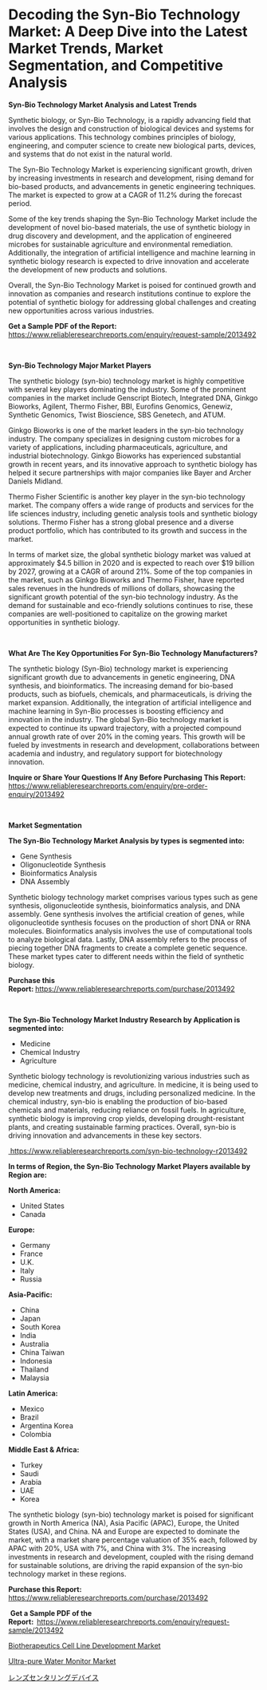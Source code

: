 <p><h1>Decoding the Syn-Bio Technology Market: A Deep Dive into the Latest Market Trends, Market Segmentation, and Competitive Analysis</h1></p><p><strong>Syn-Bio Technology Market Analysis and Latest Trends</strong></p>
<p><p>Synthetic biology, or Syn-Bio Technology, is a rapidly advancing field that involves the design and construction of biological devices and systems for various applications. This technology combines principles of biology, engineering, and computer science to create new biological parts, devices, and systems that do not exist in the natural world.</p><p>The Syn-Bio Technology Market is experiencing significant growth, driven by increasing investments in research and development, rising demand for bio-based products, and advancements in genetic engineering techniques. The market is expected to grow at a CAGR of 11.2% during the forecast period.</p><p>Some of the key trends shaping the Syn-Bio Technology Market include the development of novel bio-based materials, the use of synthetic biology in drug discovery and development, and the application of engineered microbes for sustainable agriculture and environmental remediation. Additionally, the integration of artificial intelligence and machine learning in synthetic biology research is expected to drive innovation and accelerate the development of new products and solutions.</p><p>Overall, the Syn-Bio Technology Market is poised for continued growth and innovation as companies and research institutions continue to explore the potential of synthetic biology for addressing global challenges and creating new opportunities across various industries.</p></p>
<p><strong>Get a Sample PDF of the Report:&nbsp;</strong> <a href="https://www.reliableresearchreports.com/enquiry/request-sample/2013492">https://www.reliableresearchreports.com/enquiry/request-sample/2013492</a></p>
<p>&nbsp;</p>
<p><strong>Syn-Bio Technology Major Market Players</strong></p>
<p><p>The synthetic biology (syn-bio) technology market is highly competitive with several key players dominating the industry. Some of the prominent companies in the market include Genscript Biotech, Integrated DNA, Ginkgo Bioworks, Agilent, Thermo Fisher, BBI, Eurofins Genomics, Genewiz, Synthetic Genomics, Twist Bioscience, SBS Genetech, and ATUM.</p><p>Ginkgo Bioworks is one of the market leaders in the syn-bio technology industry. The company specializes in designing custom microbes for a variety of applications, including pharmaceuticals, agriculture, and industrial biotechnology. Ginkgo Bioworks has experienced substantial growth in recent years, and its innovative approach to synthetic biology has helped it secure partnerships with major companies like Bayer and Archer Daniels Midland.</p><p>Thermo Fisher Scientific is another key player in the syn-bio technology market. The company offers a wide range of products and services for the life sciences industry, including genetic analysis tools and synthetic biology solutions. Thermo Fisher has a strong global presence and a diverse product portfolio, which has contributed to its growth and success in the market.</p><p>In terms of market size, the global synthetic biology market was valued at approximately $4.5 billion in 2020 and is expected to reach over $19 billion by 2027, growing at a CAGR of around 21%. Some of the top companies in the market, such as Ginkgo Bioworks and Thermo Fisher, have reported sales revenues in the hundreds of millions of dollars, showcasing the significant growth potential of the syn-bio technology industry. As the demand for sustainable and eco-friendly solutions continues to rise, these companies are well-positioned to capitalize on the growing market opportunities in synthetic biology.</p></p>
<p>&nbsp;</p>
<p><strong>What Are The Key Opportunities For Syn-Bio Technology Manufacturers?</strong></p>
<p><p>The synthetic biology (Syn-Bio) technology market is experiencing significant growth due to advancements in genetic engineering, DNA synthesis, and bioinformatics. The increasing demand for bio-based products, such as biofuels, chemicals, and pharmaceuticals, is driving the market expansion. Additionally, the integration of artificial intelligence and machine learning in Syn-Bio processes is boosting efficiency and innovation in the industry. The global Syn-Bio technology market is expected to continue its upward trajectory, with a projected compound annual growth rate of over 20% in the coming years. This growth will be fueled by investments in research and development, collaborations between academia and industry, and regulatory support for biotechnology innovation.</p></p>
<p><strong>Inquire or Share Your Questions If Any Before Purchasing This Report:</strong> <a href="https://www.reliableresearchreports.com/enquiry/pre-order-enquiry/2013492">https://www.reliableresearchreports.com/enquiry/pre-order-enquiry/2013492</a></p>
<p>&nbsp;</p>
<p><strong>Market Segmentation</strong></p>
<p><strong>The Syn-Bio Technology Market Analysis by types is segmented into:</strong></p>
<p><ul><li>Gene Synthesis</li><li>Oligonucleotide Synthesis</li><li>Bioinformatics Analysis</li><li>DNA Assembly</li></ul></p>
<p><p>Synthetic biology technology market comprises various types such as gene synthesis, oligonucleotide synthesis, bioinformatics analysis, and DNA assembly. Gene synthesis involves the artificial creation of genes, while oligonucleotide synthesis focuses on the production of short DNA or RNA molecules. Bioinformatics analysis involves the use of computational tools to analyze biological data. Lastly, DNA assembly refers to the process of piecing together DNA fragments to create a complete genetic sequence. These market types cater to different needs within the field of synthetic biology.</p></p>
<p><strong>Purchase this Report:&nbsp;</strong><a href="https://www.reliableresearchreports.com/purchase/2013492">https://www.reliableresearchreports.com/purchase/2013492</a></p>
<p>&nbsp;</p>
<p><strong>The Syn-Bio Technology Market Industry Research by Application is segmented into:</strong></p>
<p><ul><li>Medicine</li><li>Chemical Industry</li><li>Agriculture</li></ul></p>
<p><p>Synthetic biology technology is revolutionizing various industries such as medicine, chemical industry, and agriculture. In medicine, it is being used to develop new treatments and drugs, including personalized medicine. In the chemical industry, syn-bio is enabling the production of bio-based chemicals and materials, reducing reliance on fossil fuels. In agriculture, synthetic biology is improving crop yields, developing drought-resistant plants, and creating sustainable farming practices. Overall, syn-bio is driving innovation and advancements in these key sectors.</p></p>
<p><a href="https://www.reliableresearchreports.com/syn-bio-technology-r2013492">&nbsp;https://www.reliableresearchreports.com/syn-bio-technology-r2013492</a></p>
<p><strong>In terms of Region, the Syn-Bio Technology Market Players available by Region are:</strong></p>
<p>
    <p> <strong> North America: </strong>
        <ul>
            <li>United States</li>
            <li>Canada</li>
        </ul>
        </p> 
    <p> <strong> Europe: </strong>
        <ul>
            <li>Germany</li>
            <li>France</li>
            <li>U.K.</li>
            <li>Italy</li>
            <li>Russia</li>
        </ul>
        </p> 
    <p> <strong> Asia-Pacific: </strong>
        <ul>
            <li>China</li>
            <li>Japan</li>
            <li>South Korea</li>
            <li>India</li>
            <li>Australia</li>
            <li>China Taiwan</li>
            <li>Indonesia</li>
            <li>Thailand</li>
            <li>Malaysia</li>
        </ul>
        </p> 
    <p> <strong> Latin America: </strong>
        <ul>
            <li>Mexico</li>
            <li>Brazil</li>
            <li>Argentina Korea</li>
            <li>Colombia</li>
        </ul>
        </p> 
    <p> <strong> Middle East & Africa: </strong>
        <ul>
            <li>Turkey</li>
            <li>Saudi</li>
            <li>Arabia</li>
            <li>UAE</li>
            <li>Korea</li>
        </ul>
    </p>
    </p>
<p><p>The synthetic biology (syn-bio) technology market is poised for significant growth in North America (NA), Asia Pacific (APAC), Europe, the United States (USA), and China. NA and Europe are expected to dominate the market, with a market share percentage valuation of 35% each, followed by APAC with 20%, USA with 7%, and China with 3%. The increasing investments in research and development, coupled with the rising demand for sustainable solutions, are driving the rapid expansion of the syn-bio technology market in these regions.</p></p>
<p><strong>Purchase this Report: </strong><a href="https://www.reliableresearchreports.com/purchase/2013492">https://www.reliableresearchreports.com/purchase/2013492</a></p>
<p>&nbsp;<strong>Get a Sample PDF of the Report:&nbsp;&nbsp;</strong><a href="https://www.reliableresearchreports.com/enquiry/request-sample/2013492">https://www.reliableresearchreports.com/enquiry/request-sample/2013492</a></p>
<p><strong></strong></p>
<p><p><a href="https://view.publitas.com/reportprime-1/global-biotherapeutics-cell-line-development-market-size-is-expected-to-reach-at-a-cagr-of-4-4-and-this-report-covers-market-growth-trend-opportunity-and-forecast-2024-2031/">Biotherapeutics Cell Line Development Market</a></p><p><a href="https://github.com/suitykhatun12/Market-Research-Report-List-1/blob/main/ultra-pure-water-monitor-market.md">Ultra-pure Water Monitor Market</a></p><p><a href="https://github.com/LeoraEber/Market-Research-Report-List-1/blob/main/7124367166691.md">レンズセンタリングデバイス</a></p></p>